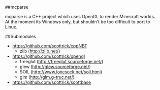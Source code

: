 ##mcparse

mcparse is a C++ project which uses OpenGL to render Minecraft worlds.  At the moment its Windows only, but shouldn't be too difficult to port to Linux.

##Submodules
- https://github.com/scottrick/cppNBT
  - zlib (http://zlib.net/)
- https://github.com/scottrick/opengl
  - freeglut (http://freeglut.sourceforge.net/)
  - glew (http://glew.sourceforge.net/)
  - SOIL (http://www.lonesock.net/soil.html)
  - glm (http://glm.g-truc.net/)
- https://github.com/scottrick/scottbase

